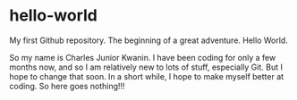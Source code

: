 # hello-world
My first Github repository. The beginning of a great adventure.
 Hello World.
 
 So my name is Charles Junior Kwanin. I have been coding for only a few months now, and so I am relatively new to lots of stuff, especially Git. But I hope to change that soon. In a short while, I hope to make myself better at coding. So here goes nothing!!!
